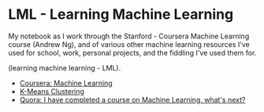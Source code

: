# LML - Learning Machine Learning

My notebook as I work through the Stanford - Coursera Machine Learning course (Andrew Ng), and of various 
other machine learning resources I've used for school, work, personal projects, and the fiddling I've 
used them for.

(learning machine learning - LML).

* [Coursera: Machine Learning](https://www.coursera.org/learn/machine-learning)
* [K-Means Clustering](https://datasciencelab.wordpress.com/2013/12/27/finding-the-k-in-k-means-clustering/)
* [Quora: I have completed a course on Machine Learning, what's next?](https://www.quora.com/I-have-completed-Andrew-Ngs-Coursera-class-on-machine-learning-What-should-I-do-next-What-can-I-do-next)
